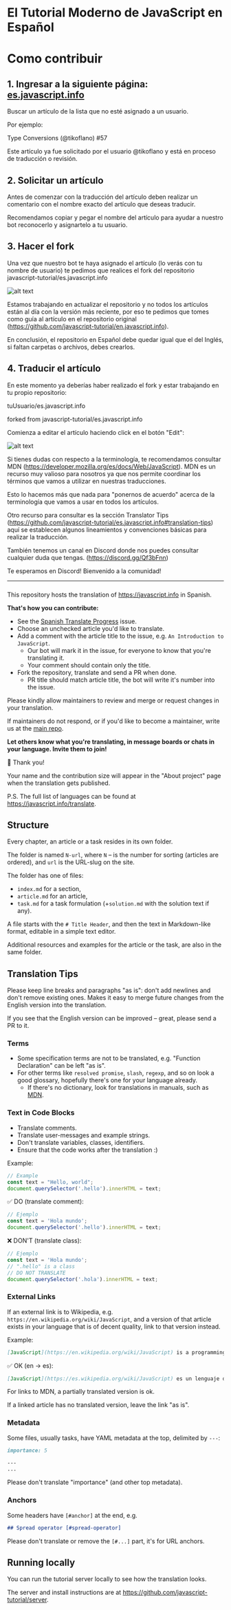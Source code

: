# El Tutorial Moderno de JavaScript en Español

# Como contribuir

## 1. Ingresar a la siguiente página: [es.javascript.info](https://github.com/javascript-tutorial/es.javascript.info/issues/17)

Buscar un artículo de la lista que no esté asignado a un usuario.

Por ejemplo: 

Type Conversions (@tikoflano) #57

Este artículo ya fue solicitado por el usuario @tikoflano y está en proceso de traducción o revisión. 

## 2. Solicitar un artículo

Antes de comenzar con la traducción del artículo deben realizar un comentario con el nombre exacto del artículo que deseas traducir. 

Recomendamos copiar y pegar el nombre del artículo para ayudar a nuestro bot reconocerlo y asignartelo a tu usuario.

## 3. Hacer el fork

Una vez que nuestro bot te haya asignado el artículo (lo verás con tu nombre de usuario) te pedimos que realices el fork del repositorio javascript-tutorial/es.javascript.info 

![alt text](https://i.imgur.com/HFMpAaw.png "fork")

Estamos trabajando en actualizar el repositorio y no todos los artículos están al día con la versión más reciente, por eso te pedimos que tomes como guía al artículo en el repositorio original (https://github.com/javascript-tutorial/en.javascript.info). 

En conclusión, el repositorio en Español debe quedar igual que el del Inglés, si faltan carpetas o archivos, debes crearlos.

## 4. Traducir el artículo

En este momento ya deberías haber realizado el fork y estar trabajando en tu propio repositorio:

tuUsuario/es.javascript.info

forked from javascript-tutorial/es.javascript.info

Comienza a editar el artículo haciendo click en el botón "Edit": 

![alt text](https://i.imgur.com/6HyzSeV.png "edit")

Si tienes dudas con respecto a la terminología, te recomendamos consultar MDN (https://developer.mozilla.org/es/docs/Web/JavaScript). MDN es un recurso muy valioso para nosotros ya que nos permite coordinar los términos que vamos a utilizar en nuestras traducciones. 

Esto lo hacemos más que nada para "ponernos de acuerdo" acerca de la terminología que vamos a usar en todos los artículos.

Otro recurso para consultar es la sección Translator Tips (https://github.com/javascript-tutorial/es.javascript.info#translation-tips) aquí se establecen algunos lineamientos y convenciones básicas para realizar la traducción.

También tenemos un canal en Discord donde nos puedes consultar cualquier duda que tengas. (https://discord.gg/Qf3bFnn) 

Te esperamos en Discord! Bienvenido a la comunidad!



___

###

This repository hosts the translation of <https://javascript.info> in Spanish.


**That's how you can contribute:**

- See the [Spanish Translate Progress](https://github.com/javascript-tutorial/es.javascript.info/issues/17) issue.
- Choose an unchecked article you'd like to translate.
- Add a comment with the article title to the issue, e.g. `An Introduction to JavaScript`.
    - Our bot will mark it in the issue, for everyone to know that you're translating it.
    - Your comment should contain only the title.
- Fork the repository, translate and send a PR when done.
    - PR title should match article title, the bot will write it's number into the issue.

Please kindly allow maintainers to review and merge or request changes in your translation.
   
If maintainers do not respond, or if you'd like to become a maintainer, write us at the [main repo](https://github.com/javascript-tutorial/en.javascript.info/issues/new).
    
**Let others know what you're translating, in message boards or chats in your language. Invite them to join!**

🎉 Thank you!

Your name and the contribution size will appear in the "About project" page when the translation gets published.

P.S. The full list of languages can be found at <https://javascript.info/translate>.

## Structure

Every chapter, an article or a task resides in its own folder.

The folder is named `N-url`, where `N` – is the number for sorting (articles are ordered), and `url` is the URL-slug on the site.

The folder has one of files:

- `index.md` for a section,
- `article.md` for an article,
- `task.md` for a task formulation (+`solution.md` with the solution text if any).

A file starts with the `# Title Header`, and then the text in Markdown-like format, editable in a simple text editor. 

Additional resources and examples for the article or the task, are also in the same folder.

## Translation Tips

Please keep line breaks and paragraphs "as is": don't add newlines and don't remove existing ones. Makes it easy to merge future changes from the English version into the translation. 

If you see that the English version can be improved – great, please send a PR to it.

### Terms

- Some specification terms are not to be translated, e.g. "Function Declaration" can be left "as is".
- For other terms like `resolved promise`, `slash`, `regexp`, and so on look a good glossary, hopefully there's one for your language already.
    - If there's no dictionary, look for translations in manuals, such as [MDN](https://developer.mozilla.org/en-US/).

### Text in Code Blocks

- Translate comments.
- Translate user-messages and example strings.
- Don't translate variables, classes, identifiers.
- Ensure that the code works after the translation :)

Example:

```js
// Example
const text = "Hello, world";
document.querySelector('.hello').innerHTML = text;
```

✅ DO (translate comment):

```js
// Ejemplo
const text = 'Hola mundo';
document.querySelector('.hello').innerHTML = text;
```

❌ DON'T (translate class):

```js
// Ejemplo
const text = 'Hola mundo';
// ".hello" is a class
// DO NOT TRANSLATE
document.querySelector('.hola').innerHTML = text;
```

### External Links

If an external link is to Wikipedia, e.g. `https://en.wikipedia.org/wiki/JavaScript`, and a version of that article exists in your language that is of decent quality, link to that version instead.

Example:

```md
[JavaScript](https://en.wikipedia.org/wiki/JavaScript) is a programming language.
```

✅ OK (en -> es):

```md
[JavaScript](https://es.wikipedia.org/wiki/JavaScript) es un lenguaje de programación.
```

For links to MDN, a partially translated version is ok.

If a linked article has no translated version, leave the link "as is".

### Metadata

Some files, usually tasks, have YAML metadata at the top, delimited by `---`:

```md
importance: 5

---
...
```

Please don't translate "importance" (and other top metadata).

### Anchors

Some headers have `[#anchor]` at the end, e.g.

```md
## Spread operator [#spread-operator]
```

Please don't translate or remove the `[#...]` part, it's for URL anchors.

## Running locally

You can run the tutorial server locally to see how the translation looks.

The server and install instructions are at <https://github.com/javascript-tutorial/server>. 
